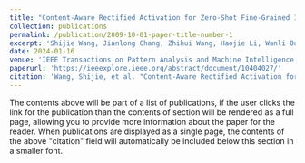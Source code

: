 ```yaml
---
title: "Content-Aware Rectified Activation for Zero-Shot Fine-Grained Image Retrieval"
collection: publications
permalink: /publication/2009-10-01-paper-title-number-1
excerpt: 'Shijie Wang, Jianlong Chang, Zhihui Wang, Haojie Li, Wanli Ouyang, Qi Tian'
date: 2024-01-16
venue: 'IEEE Transactions on Pattern Analysis and Machine Intelligence (TPAMI), 2024'
paperurl: 'https://ieeexplore.ieee.org/abstract/document/10404027/'
citation: 'Wang, Shijie, et al. "Content-Aware Rectified Activation for Zero-Shot Fine-Grained Image Retrieval." IEEE Transactions on Pattern Analysis and Machine Intelligence (2024).'
---
```


The contents above will be part of a list of publications, if the user clicks the link for the publication than the contents of section will be rendered as a full page, allowing you to provide more information about the paper for the reader. When publications are displayed as a single page, the contents of the above "citation" field will automatically be included below this section in a smaller font.
